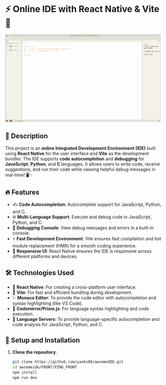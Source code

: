 # ⚡ Online IDE with React Native & Vite 🚀

![Online IDE Preview](./web_editor.png)
## 📝 Description

This project is an **online Integrated Development Environment (IDE)** built using **React Native** for the user interface and **Vite** as the development bundler. The IDE supports **code autocompletion** and **debugging** for **JavaScript**, **Python**, and **C** languages. It allows users to write code, receive suggestions, and run their code while viewing helpful debug messages in real-time! 🖥️✨

## 🔥 Features

- ✍️ **Code Autocompletion**: Autocomplete support for JavaScript, Python, and C.
- 🌐 **Multi-Language Support**: Execute and debug code in JavaScript, Python, and C.
- 🐞 **Debugging Console**: View debug messages and errors in a built-in console.
- ⚡ **Fast Development Environment**: Vite ensures fast compilation and hot module replacement (HMR) for a smooth coding experience.
- 📱 **Responsive UI**: React Native ensures the IDE is responsive across different platforms and devices.

## 🛠️ Technologies Used

- 📱 **React Native**: For creating a cross-platform user interface.
- 🚀 **Vite**: For fast and efficient bundling during development.
- ✨ **Monaco Editor**: To provide the code editor with autocompletion and syntax highlighting (like VS Code).
- 🎨 **Codemirror/Prism.js**: For language syntax highlighting and code execution.
- 🤖 **Language Servers**: To provide language-specific autocompletion and code analysis for JavaScript, Python, and C.

## 🚀 Setup and Installation

1. **Clone the repository**:
   ```bash
   git clone https://github.com/yanks88/awsomeIDE.git
   cd awsomeide/FRONT/PING_FRONT
   npm install
   npm run dev
